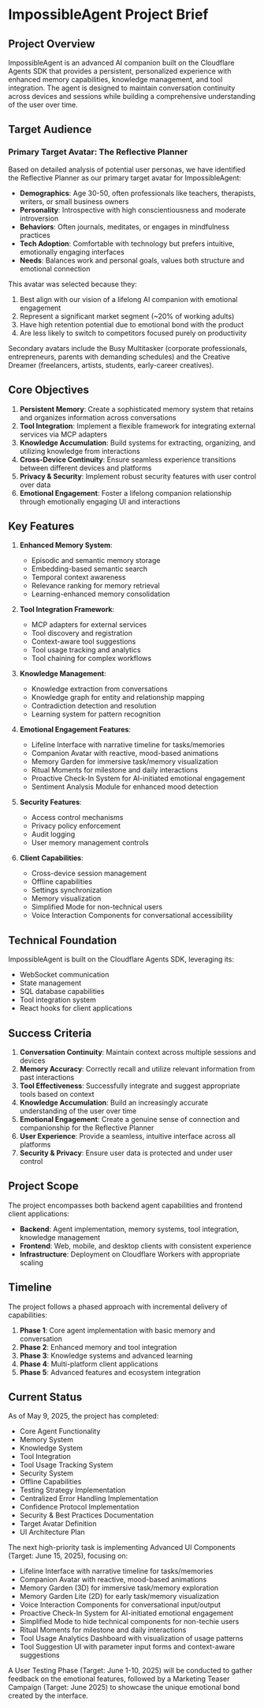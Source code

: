 # ImpossibleAgent Project Brief

## Project Overview

ImpossibleAgent is an advanced AI companion built on the Cloudflare Agents SDK that provides a persistent, personalized experience with enhanced memory capabilities, knowledge management, and tool integration. The agent is designed to maintain conversation continuity across devices and sessions while building a comprehensive understanding of the user over time.

## Target Audience

### Primary Target Avatar: The Reflective Planner

Based on detailed analysis of potential user personas, we have identified the Reflective Planner as our primary target avatar for ImpossibleAgent:

- **Demographics**: Age 30-50, often professionals like teachers, therapists, writers, or small business owners
- **Personality**: Introspective with high conscientiousness and moderate introversion
- **Behaviors**: Often journals, meditates, or engages in mindfulness practices
- **Tech Adoption**: Comfortable with technology but prefers intuitive, emotionally engaging interfaces
- **Needs**: Balances work and personal goals, values both structure and emotional connection

This avatar was selected because they:
1. Best align with our vision of a lifelong AI companion with emotional engagement
2. Represent a significant market segment (~20% of working adults)
3. Have high retention potential due to emotional bond with the product
4. Are less likely to switch to competitors focused purely on productivity

Secondary avatars include the Busy Multitasker (corporate professionals, entrepreneurs, parents with demanding schedules) and the Creative Dreamer (freelancers, artists, students, early-career creatives).

## Core Objectives

1. **Persistent Memory**: Create a sophisticated memory system that retains and organizes information across conversations
2. **Tool Integration**: Implement a flexible framework for integrating external services via MCP adapters
3. **Knowledge Accumulation**: Build systems for extracting, organizing, and utilizing knowledge from interactions
4. **Cross-Device Continuity**: Ensure seamless experience transitions between different devices and platforms
5. **Privacy & Security**: Implement robust security features with user control over data
6. **Emotional Engagement**: Foster a lifelong companion relationship through emotionally engaging UI and interactions

## Key Features

1. **Enhanced Memory System**:
   - Episodic and semantic memory storage
   - Embedding-based semantic search
   - Temporal context awareness
   - Relevance ranking for memory retrieval
   - Learning-enhanced memory consolidation

2. **Tool Integration Framework**:
   - MCP adapters for external services
   - Tool discovery and registration
   - Context-aware tool suggestions
   - Tool usage tracking and analytics
   - Tool chaining for complex workflows

3. **Knowledge Management**:
   - Knowledge extraction from conversations
   - Knowledge graph for entity and relationship mapping
   - Contradiction detection and resolution
   - Learning system for pattern recognition

4. **Emotional Engagement Features**:
   - Lifeline Interface with narrative timeline for tasks/memories
   - Companion Avatar with reactive, mood-based animations
   - Memory Garden for immersive task/memory visualization
   - Ritual Moments for milestone and daily interactions
   - Proactive Check-In System for AI-initiated emotional engagement
   - Sentiment Analysis Module for enhanced mood detection

5. **Security Features**:
   - Access control mechanisms
   - Privacy policy enforcement
   - Audit logging
   - User memory management controls

6. **Client Capabilities**:
   - Cross-device session management
   - Offline capabilities
   - Settings synchronization
   - Memory visualization
   - Simplified Mode for non-technical users
   - Voice Interaction Components for conversational accessibility

## Technical Foundation

ImpossibleAgent is built on the Cloudflare Agents SDK, leveraging its:
- WebSocket communication
- State management
- SQL database capabilities
- Tool integration system
- React hooks for client applications

## Success Criteria

1. **Conversation Continuity**: Maintain context across multiple sessions and devices
2. **Memory Accuracy**: Correctly recall and utilize relevant information from past interactions
3. **Tool Effectiveness**: Successfully integrate and suggest appropriate tools based on context
4. **Knowledge Accumulation**: Build an increasingly accurate understanding of the user over time
5. **Emotional Engagement**: Create a genuine sense of connection and companionship for the Reflective Planner
6. **User Experience**: Provide a seamless, intuitive interface across all platforms
7. **Security & Privacy**: Ensure user data is protected and under user control

## Project Scope

The project encompasses both backend agent capabilities and frontend client applications:

- **Backend**: Agent implementation, memory systems, tool integration, knowledge management
- **Frontend**: Web, mobile, and desktop clients with consistent experience
- **Infrastructure**: Deployment on Cloudflare Workers with appropriate scaling

## Timeline

The project follows a phased approach with incremental delivery of capabilities:
1. **Phase 1**: Core agent implementation with basic memory and conversation
2. **Phase 2**: Enhanced memory and tool integration
3. **Phase 3**: Knowledge systems and advanced learning
4. **Phase 4**: Multi-platform client applications
5. **Phase 5**: Advanced features and ecosystem integration

## Current Status

As of May 9, 2025, the project has completed:
- Core Agent Functionality
- Memory System
- Knowledge System
- Tool Integration
- Tool Usage Tracking System
- Security System
- Offline Capabilities
- Testing Strategy Implementation
- Centralized Error Handling Implementation
- Confidence Protocol Implementation
- Security & Best Practices Documentation
- Target Avatar Definition
- UI Architecture Plan

The next high-priority task is implementing Advanced UI Components (Target: June 15, 2025), focusing on:
- Lifeline Interface with narrative timeline for tasks/memories
- Companion Avatar with reactive, mood-based animations
- Memory Garden (3D) for immersive task/memory exploration
- Memory Garden Lite (2D) for early task/memory visualization
- Voice Interaction Components for conversational input/output
- Proactive Check-In System for AI-initiated emotional engagement
- Simplified Mode to hide technical components for non-techie users
- Ritual Moments for milestone and daily interactions
- Tool Usage Analytics Dashboard with visualization of usage patterns
- Tool Suggestion UI with parameter input forms and context-aware suggestions

A User Testing Phase (Target: June 1-10, 2025) will be conducted to gather feedback on the emotional features, followed by a Marketing Teaser Campaign (Target: June 2025) to showcase the unique emotional bond created by the interface.
